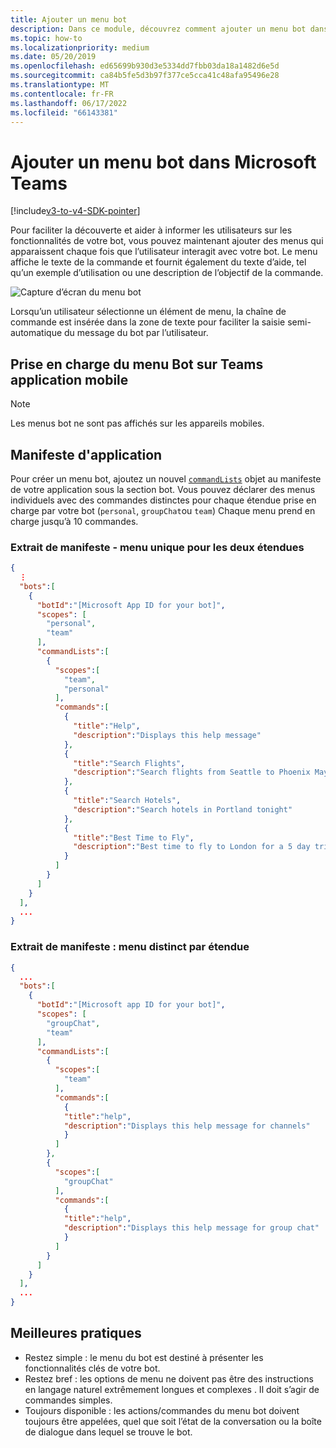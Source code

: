 ```yaml
---
title: Ajouter un menu bot
description: Dans ce module, découvrez comment ajouter un menu bot dans Microsoft Teams et créer des menus pour les bots dans Microsoft Teams
ms.topic: how-to
ms.localizationpriority: medium
ms.date: 05/20/2019
ms.openlocfilehash: ed65699b930d3e5334dd7fbb03da18a1482d6e5d
ms.sourcegitcommit: ca84b5fe5d3b97f377ce5cca41c48afa95496e28
ms.translationtype: MT
ms.contentlocale: fr-FR
ms.lasthandoff: 06/17/2022
ms.locfileid: "66143381"
---
```

# <a name="add-a-bot-menu-in-microsoft-teams"></a>Ajouter un menu bot dans Microsoft Teams

[!include[v3-to-v4-SDK-pointer](~/includes/v3-to-v4-pointer-bots.md)]

Pour faciliter la découverte et aider à informer les utilisateurs sur les fonctionnalités de votre bot, vous pouvez maintenant ajouter des menus qui apparaissent chaque fois que l’utilisateur interagit avec votre bot. Le menu affiche le texte de la commande et fournit également du texte d’aide, tel qu’un exemple d’utilisation ou une description de l’objectif de la commande.

![Capture d’écran du menu bot](~/assets/images/bots/bot-menus-bot-menu-sample.png)

Lorsqu’un utilisateur sélectionne un élément de menu, la chaîne de commande est insérée dans la zone de texte pour faciliter la saisie semi-automatique du message du bot par l’utilisateur.

## <a name="bot-menu-support-on-teams-mobile-app"></a>Prise en charge du menu Bot sur Teams application mobile

> [!NOTE]
> Les menus bot ne sont pas affichés sur les appareils mobiles.

## <a name="app-manifest"></a>Manifeste d'application

Pour créer un menu bot, ajoutez un nouvel [`commandLists`](~/resources/schema/manifest-schema.md#botscommandlists) objet au manifeste de votre application sous la section bot. Vous pouvez déclarer des menus individuels avec des commandes distinctes pour chaque étendue prise en charge par votre bot (`personal`, `groupChat`ou `team`) Chaque menu prend en charge jusqu’à 10 commandes.

### <a name="manifest-excerpt---single-menu-for-both-scopes"></a>Extrait de manifeste - menu unique pour les deux étendues

```json
{
  ⋮
  "bots":[
    {
      "botId":"[Microsoft App ID for your bot]",
      "scopes": [
        "personal",
        "team"
      ],
      "commandLists":[
        {
          "scopes":[
            "team",
            "personal"
          ],
          "commands":[
            {
              "title":"Help",
              "description":"Displays this help message"
            },
            {
              "title":"Search Flights",
              "description":"Search flights from Seattle to Phoenix May 2-5 departing after 3pm"
            },
            {
              "title":"Search Hotels",
              "description":"Search hotels in Portland tonight"
            },
            {
              "title":"Best Time to Fly",
              "description":"Best time to fly to London for a 5 day trip this summer"
            }
          ]
        }
      ]
    }
  ],
  ...
}
```

### <a name="manifest-excerpt---separate-menu-per-scope"></a>Extrait de manifeste : menu distinct par étendue

```json
{
  ...
  "bots":[
    {
      "botId":"[Microsoft app ID for your bot]",
      "scopes": [
        "groupChat",
        "team"
      ],
      "commandLists":[
        {
          "scopes":[
            "team"
          ],
          "commands":[
            {
            "title":"help",
            "description":"Displays this help message for channels"
            }
          ]
        },
        {
          "scopes":[
            "groupChat"
          ],
          "commands":[
            {
            "title":"help",
            "description":"Displays this help message for group chat"
            }
          ]
        }
      ]
    }
  ],
  ...
}
```

## <a name="best-practices"></a>Meilleures pratiques

* Restez simple : le menu du bot est destiné à présenter les fonctionnalités clés de votre bot.
* Restez bref : les options de menu ne doivent pas être des instructions en langage naturel extrêmement longues et complexes . Il doit s’agir de commandes simples.
* Toujours disponible : les actions/commandes du menu bot doivent toujours être appelées, quel que soit l’état de la conversation ou la boîte de dialogue dans lequel se trouve le bot.
